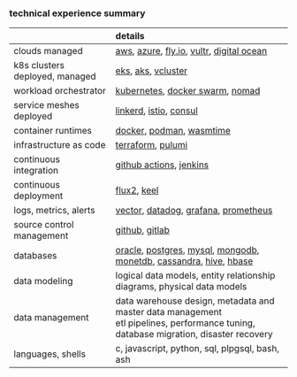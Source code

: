 ### technical experience summary

&nbsp; | details
:--- | :------
clouds managed | [aws](https://aws.amazon.com), [azure](https://azure.microsoft.com), [fly.io](https://fly.io), [vultr](https://www.vultr.com), [digital ocean](https://www.digitalocean.com)
k8s clusters deployed, managed | [eks](https://aws.amazon.com/eks), [aks](https://azure.microsoft.com/products/kubernetes-service), [vcluster](https://www.vcluster.com)
workload orchestrator | [kubernetes](https://kubernetes.io), [docker swarm](https://docs.docker.com/engine/swarm), [nomad](https://www.nomadproject.io)
service meshes deployed | [linkerd](https://linkerd.io), [istio](https://istio.io), [consul](https://www.consul.io)
container runtimes | [docker](https://www.docker.com), [podman](https://podman.io), [wasmtime](https://wasmtime.dev)
infrastructure as code | [terraform](https://www.terraform.io), [pulumi](https://www.pulumi.com)
continuous integration | [github actions](https://github.com/features/actions), [jenkins](https://www.jenkins.io)
continuous deployment | [flux2](https://fluxcd.io), [keel](https://keel.sh)
logs, metrics, alerts | [vector](https://vector.dev), [datadog](https://www.datadoghq.com), [grafana](https://grafana.com), [prometheus](https://prometheus.io)
source control management | [github](https://github.com), [gitlab](https://gitlab.com)
databases | [oracle](https://www.oracle.com), [postgres](https://www.postgresql.org), [mysql](https://www.mysql.com), [mongodb](https://www.mongodb.com), [monetdb](https://www.monetdb.org), [cassandra](https://cassandra.apache.org), [hive](https://hive.apache.org), [hbase](https://hbase.apache.org)
data modeling | logical data models, entity relationship diagrams, physical data models
data management | data warehouse design, metadata and master data management<br>etl pipelines, performance tuning, database migration, disaster recovery
languages, shells | c, javascript, python, sql, plpgsql, bash, ash


